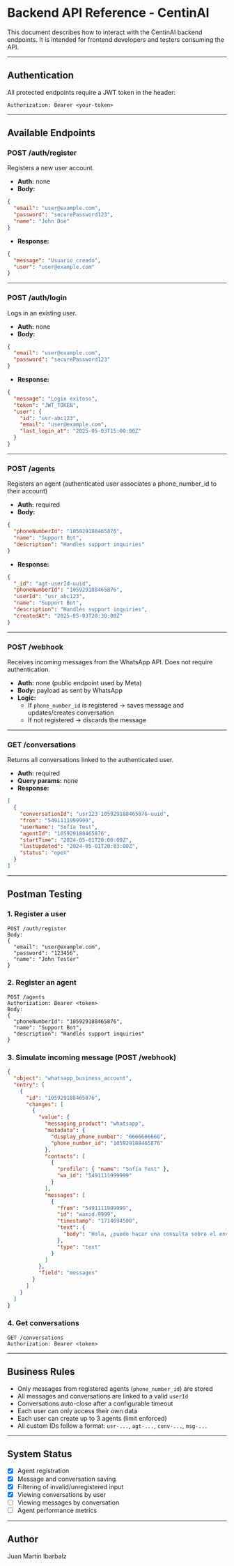# Backend API Reference - CentinAI

This document describes how to interact with the CentinAI backend endpoints. It is intended for frontend developers and testers consuming the API.

---

## Authentication

All protected endpoints require a JWT token in the header:

```http
Authorization: Bearer <your-token>
```

---

## Available Endpoints

### POST /auth/register

Registers a new user account.

- **Auth:** none
- **Body:**

```json
{
  "email": "user@example.com",
  "password": "securePassword123",
  "name": "John Doe"
}
```

- **Response:**

```json
{
  "message": "Usuario creado",
  "user": "user@example.com"
}
```

---

### POST /auth/login

Logs in an existing user.

- **Auth:** none
- **Body:**

```json
{
  "email": "user@example.com",
  "password": "securePassword123"
}
```

- **Response:**

```json
{
  "message": "Login exitoso",
  "token": "JWT_TOKEN",
  "user": {
    "id": "usr-abc123",
    "email": "user@example.com",
    "last_login_at": "2025-05-03T15:00:00Z"
  }
}
```

---

### POST /agents

Registers an agent (authenticated user associates a phone_number_id to their account)

- **Auth:** required
- **Body:**

```json
{
  "phoneNumberId": "105929188465876",
  "name": "Support Bot",
  "description": "Handles support inquiries"
}
```

- **Response:**

```json
{
  "_id": "agt-userId-uuid",
  "phoneNumberId": "105929188465876",
  "userId": "usr_abc123",
  "name": "Support Bot",
  "description": "Handles support inquiries",
  "createdAt": "2025-05-03T20:30:00Z"
}
```

---

### POST /webhook

Receives incoming messages from the WhatsApp API. Does not require authentication.

- **Auth:** none (public endpoint used by Meta)
- **Body:** payload as sent by WhatsApp
- **Logic:**
  - If `phone_number_id` is registered → saves message and updates/creates conversation
  - If not registered → discards the message

---

### GET /conversations

Returns all conversations linked to the authenticated user.

- **Auth:** required
- **Query params:** none
- **Response:**

```json
[
  {
    "conversationId": "usr123-105929188465876-uuid",
    "from": "5491111999999",
    "userName": "Sofía Test",
    "agentId": "105929188465876",
    "startTime": "2024-05-01T20:00:00Z",
    "lastUpdated": "2024-05-01T20:03:00Z",
    "status": "open"
  }
]
```

---

## Postman Testing

### 1. Register a user

```http
POST /auth/register
Body:
{
  "email": "user@example.com",
  "password": "123456",
  "name": "John Tester"
}
```

### 2. Register an agent

```http
POST /agents
Authorization: Bearer <token>
Body:
{
  "phoneNumberId": "105929188465876",
  "name": "Support Bot",
  "description": "Handles support inquiries"
}
```

### 3. Simulate incoming message (POST /webhook)

```json
{
  "object": "whatsapp_business_account",
  "entry": [
    {
      "id": "105929188465876",
      "changes": [
        {
          "value": {
            "messaging_product": "whatsapp",
            "metadata": {
              "display_phone_number": "6666666666",
              "phone_number_id": "105929188465876"
            },
            "contacts": [
              {
                "profile": { "name": "Sofía Test" },
                "wa_id": "5491111999999"
              }
            ],
            "messages": [
              {
                "from": "5491111999999",
                "id": "wamid.9999",
                "timestamp": "1714694500",
                "text": {
                  "body": "Hola, ¿puedo hacer una consulta sobre el envío?"
                },
                "type": "text"
              }
            ]
          },
          "field": "messages"
        }
      ]
    }
  ]
}
```

### 4. Get conversations

```http
GET /conversations
Authorization: Bearer <token>
```

---

## Business Rules

- Only messages from registered agents (`phone_number_id`) are stored
- All messages and conversations are linked to a valid `userId`
- Conversations auto-close after a configurable timeout
- Each user can only access their own data
- Each user can create up to 3 agents (limit enforced)
- All custom IDs follow a format: `usr-...`, `agt-...`, `conv-...`, `msg-...`

---

## System Status

- [x] Agent registration
- [x] Message and conversation saving
- [x] Filtering of invalid/unregistered input
- [x] Viewing conversations by user
- [ ] Viewing messages by conversation
- [ ] Agent performance metrics

---

## Author

Juan Martín Ibarbalz
